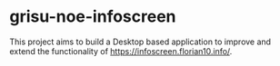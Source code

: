 # grisu-noe-infoscreen
This project aims to build a Desktop based application to improve and extend the functionality of https://infoscreen.florian10.info/.
